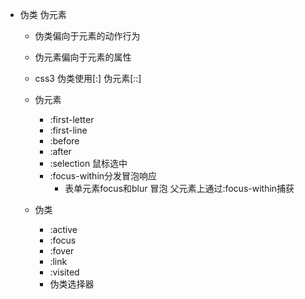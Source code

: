 * 伪类 伪元素

	* 伪类偏向于元素的动作行为
	* 伪元素偏向于元素的属性
	* css3 伪类使用[:]  伪元素[::]

	* 伪元素
		* :first-letter
		* :first-line
		* :before
		* :after
		* :selection 鼠标选中
		*  :focus-within分发冒泡响应 
			*  表单元素focus和blur 冒泡 父元素上通过:focus-within捕获
	* 伪类
		* :active
		* :focus
		* :fover
		* :link
		* :visited
		* 伪类选择器